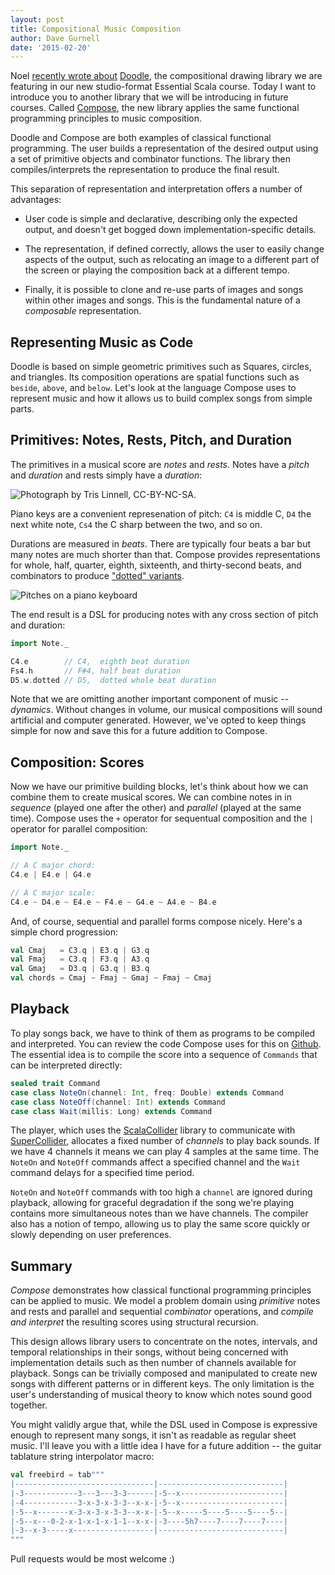 ```yaml
---
layout: post
title: Compositional Music Composition
author: Dave Gurnell
date: '2015-02-20'
---
```


Noel [recently wrote about](studio-scala) [Doodle](doodle),
the compositional drawing library we are featuring
in our new studio-format Essential Scala course.
Today I want to introduce you to another library
that we will be introducing in future courses.
Called [Compose](compose), the new library
applies the same functional programming principles
to music composition.

<!-- break -->

Doodle and Compose are both examples of classical functional programming.
The user builds a representation of the desired output using a set of
primitive objects and combinator functions.
The library then compiles/interprets the representation
to produce the final result.

This separation of representation and interpretation
offers a number of advantages:

 - User code is simple and declarative,
   describing only the expected output,
   and doesn't get bogged down implementation-specific details.

 - The representation, if defined correctly,
   allows the user to easily change aspects of the output,
   such as relocating an image to a different part of the screen
   or playing the composition back at a different tempo.

 - Finally, it is possible to clone and re-use
   parts of images and songs within other images and songs.
   This is the fundamental nature of a *composable* representation.

## Representing Music as Code

Doodle is based on simple geometric primitives
such as Squares, circles, and triangles.
Its composition operations are spatial functions such as
`beside`, `above`, and `below`.
Let's look at the language Compose uses to represent music
and how it allows us to build complex songs from simple parts.

## Primitives: Notes, Rests, Pitch, and Duration

The primitives in a musical score are *notes* and *rests*.
Notes have a *pitch* and *duration* and rests simply have a *duration*:

![<a href="https://www.flickr.com/photos/jonnyentropy/8237873224">
  Photograph by Tris Linnell, CC-BY-NC-SA.
</a>](/images/blog/2015-02-01-compositional-music-composition.jpg)

Piano keys are a convenient represenation of pitch:
`C4` is middle C, `D4` the next white note, `Cs4` the C sharp between the two,
and so on.

Durations are measured in *beats*.
There are typically four beats a bar but many notes are much shorter than that.
Compose provides representations for whole, half, quarter, eighth, sixteenth,
and thirty-second beats, and combinators to produce
["dotted" variants](https://en.wikipedia.org/wiki/Dotted_note).

![Pitches on a piano keyboard](/images/blog/2015-02-01-compositional-music-composition-pitches.jpg)

The end result is a DSL for producing notes with any cross section of
pitch and duration:

~~~ scala
import Note._

C4.e        // C4,  eighth beat duration
Fs4.h       // F#4, half beat duration
D5.w.dotted // D5,  dotted whole beat duration
~~~

Note that we are omitting another important component of music -- *dynamics*.
Without changes in volume, our musical compositions will sound
artificial and computer generated.
However, we've opted to keep things simple for now
and save this for a future addition to Compose.

## Composition: Scores

Now we have our primitive building blocks,
let's think about how we can combine them to create musical scores.
We can combine notes in in *sequence* (played one after the other) and
*parallel* (played at the same time).
Compose uses the `+` operator for sequentual composition and
the `|` operator for parallel composition:

~~~ scala
import Note._

// A C major chord:
C4.e | E4.e | G4.e

// A C major scale:
C4.e ~ D4.e ~ E4.e ~ F4.e ~ G4.e ~ A4.e ~ B4.e
~~~

And, of course, sequential and parallel forms compose nicely.
Here's a simple chord progression:

~~~ scala
val Cmaj   = C3.q | E3.q | G3.q
val Fmaj   = C3.q | F3.q | A3.q
val Gmaj   = D3.q | G3.q | B3.q
val chords = Cmaj ~ Fmaj ~ Gmaj ~ Fmaj ~ Cmaj
~~~

## Playback

To play songs back, we have to think of them as
programs to be compiled and interpreted.
You can review the code Compose uses for this on [Github](compose).
The essential idea is to compile the score into a
sequence of `Commands` that can be interpreted directly:

~~~ scala
sealed trait Command
case class NoteOn(channel: Int, freq: Double) extends Command
case class NoteOff(channel: Int) extends Command
case class Wait(millis: Long) extends Command
~~~

The player, which uses the [ScalaCollider](scalacollider) library
to communicate with [SuperCollider](supercollider),
allocates a fixed number of *channels* to play back sounds.
If we have 4 channels it means we can play 4 samples at the same time.
The `NoteOn` and `NoteOff` commands affect a specified channel
and the `Wait` command delays for a specified time period.

`NoteOn` and `NoteOff` commands with too high a `channel`
are ignored during playback, allowing for graceful degradation
if the song we're playing contains
more simultaneous notes than we have channels.
The compiler also has a notion of tempo,
allowing us to play the same score quickly or slowly
depending on user preferences.

## Summary

*Compose* demonstrates how classical
functional programming principles can be applied to music.
We model a problem domain using *primitive* notes and rests
and parallel and sequential *combinator* operations,
and *compile and interpret* the resulting scores
using structural recursion.

This design allows library users to concentrate on the
notes, intervals, and temporal relationships in their songs,
without being concerned with implementation details such
as then number of channels available for playback.
Songs can be trivially composed and manipulated to create new songs
with different patterns or in different keys.
The only limitation is the user's understanding of musical theory
to know which notes sound good together.

You might validly argue that, while the DSL used in Compose is
expressive enough to represent many songs,
it isn't as readable as regular sheet music.
I'll leave you with a little idea I have for a future addition --
the guitar tablature string interpolator macro:

~~~ scala
val freebird = tab"""
|-------------------------------|----------------------------|
|-3------------3---3---3-3------|-5--x-----------------------|
|-4------------3-x-3-x-3-3--x-x-|-5--x-----------------------|
|-5--x-------x-3-x-3-x-3-3--x-x-|-5--x-----5----5----5----5--|
|-5--x---0-2-x-1-x-1-x-1-1--x-x-|-3----5h7----7----7----7----|
|-3--x-3-----x------------------|----------------------------|
"""
~~~

Pull requests would be most welcome :)

[studio-training]: 2015-01-26-rethinking-online-training.html
[doodle]: https://github.com/underscoreio/doodle
[compose]: https://github.com/underscoreio/compose
[scalacollider]: http://www.sciss.de/scalaCollider/
[hanns-rutz]: http://sciss.de/
[supercollider]: http://audiosynth.com/